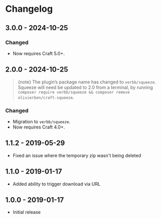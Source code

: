 # Changelog

## 3.0.0 - 2024-10-25

### Changed
- Now requires Craft 5.0+.

## 2.0.0 - 2024-10-25
> {note} The plugin’s package name has changed to `verbb/squeeze`. Squeeze will need be updated to 2.0 from a terminal, by running `composer require verbb/squeeze && composer remove olivierbon/craft-squeeze`.

### Changed
- Migration to `verbb/squeeze`.
- Now requires Craft 4.0+.

## 1.1.2 - 2019-05-29
- Fixed an issue where the temporary zip wasn't being deleted

## 1.1.0 - 2019-01-17
- Added ability to trigger download via URL

## 1.0.0 - 2019-01-17
- Initial release